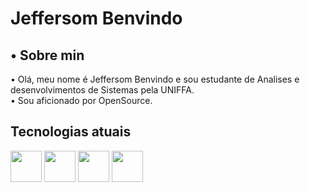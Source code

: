 <h1>Jeffersom Benvindo </h1>

<h2>• Sobre min</h2>
<p> • Olá, meu nome é Jeffersom Benvindo e sou estudante de Analises e desenvolvimentos de Sistemas pela UNIFFA.<br>
• Sou aficionado por OpenSource.</p>
 
 <h2>Tecnologias atuais</h2>
 
 <div>
<img src="https://cdn.jsdelivr.net/gh/devicons/devicon@latest/icons/javascript/javascript-original.svg" width="50" height="50" />
<img src="https://cdn.jsdelivr.net/gh/devicons/devicon@latest/icons/react/react-original-wordmark.svg"  width="50" height="50" />
<img src="https://cdn.jsdelivr.net/gh/devicons/devicon@latest/icons/css3/css3-plain.svg"  width="50" height="50" />
<img src="https://cdn.jsdelivr.net/gh/devicons/devicon@latest/icons/html5/html5-plain.svg" width="50" height="50" />
 

                                                                                                             
 
 

</div>

